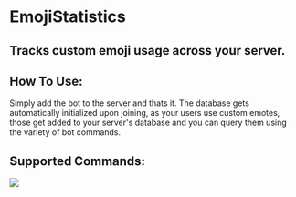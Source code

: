 # EmojiStatistics
## Tracks custom emoji usage across your server.

## How To Use:
Simply add the bot to the server and thats it. The database gets automatically initialized upon joining, as your users use custom emotes, those get added to your server's database and you can query them using the variety of bot commands.

## Supported Commands:
![](https://imgur.com/eg2vGd3)
